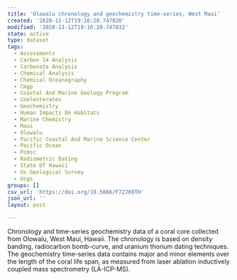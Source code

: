 ```yaml
---
title: 'Olowalu chronology and geochemistry time-series, West Maui'
created: '2020-11-12T19:16:20.747820'
modified: '2020-11-12T19:16:20.747832'
state: active
type: dataset
tags:
  - Assessments
  - Carbon 14 Analysis
  - Carbonate Analysis
  - Chemical Analysis
  - Chemical Oceanography
  - Cmgp
  - Coastal And Marine Geology Program
  - Coelenterates
  - Geochemistry
  - Human Impacts On Habitats
  - Marine Chemistry
  - Maui
  - Olowalu
  - Pacific Coastal And Marine Science Center
  - Pacific Ocean
  - Pcmsc
  - Radiometric Dating
  - State Of Hawaii
  - Us Geological Survey
  - Usgs
groups: []
csv_url: 'https://doi.org/10.5066/F72J69TH'
json_url: ''
layout: post

---
```

Chronology and time-series geochemistry data of a coral core collected from Olowalu, West Maui, Hawaii. The chronology is based on density banding, radiocarbon bomb-curve, and uranium thorium dating techniques. The geochemistry time-series data contains major and minor elements over the length of the coral life span, as measured from laser ablation inductively coupled mass spectrometry (LA-ICP-MS).
